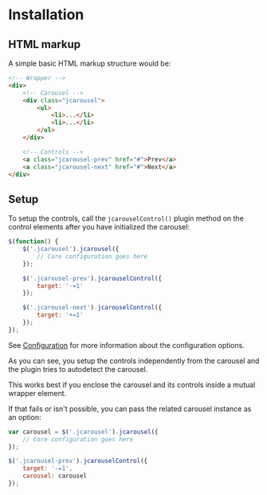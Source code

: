 Installation
============

HTML markup
-----------

A simple basic HTML markup structure would be:

```html
<!-- Wrapper -->
<div>
    <!-- Carousel -->
    <div class="jcarousel">
        <ul>
            <li>...</li>
            <li>...</li>
        </ul>
    </div>

    <!-- Controls -->
    <a class="jcarousel-prev" href="#">Prev</a>
    <a class="jcarousel-next" href="#">Next</a>
</div>
```


Setup
-----

To setup the controls, call the `jcarouselControl()` plugin method on the
control elements after you have initialized the carousel:

```javascript
$(function() {
    $('.jcarousel').jcarousel({
        // Core configuration goes here
    });

    $('.jcarousel-prev').jcarouselControl({
        target: '-=1'
    });

    $('.jcarousel-next').jcarouselControl({
        target: '+=1'
    });
});
```

See [Configuration](configuration.md) for more information about the
configuration options.

As you can see, you setup the controls independently from the carousel and the
plugin tries to autodetect the carousel.

This works best if you enclose the carousel and its controls inside a mutual
wrapper element.

If that fails or isn't possible, you can pass the related carousel instance as
an option:

```javascript
var carousel = $('.jcarousel').jcarousel({
    // Core configuration goes here
});

$('.jcarousel-prev').jcarouselControl({
    target: '-=1',
    carousel: carousel
});
```
